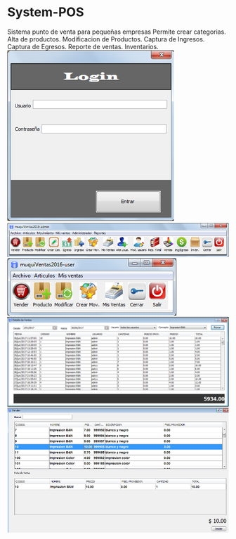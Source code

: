 # System-POS
Sistema punto de venta para pequeñas empresas
Permite crear categorias.
Alta de productos.
Modificacion de Productos.
Captura de Ingresos.
Captura de Egresos.
Reporte de ventas.
Inventarios.
![alt text](https://github.com/muqui/System-POS/blob/master/src/Screenshot/Login.png)
![alt text](https://github.com/muqui/System-POS/blob/master/src/Screenshot/Admin.png)
![alt text](https://github.com/muqui/System-POS/blob/master/src/Screenshot/User.png)
![alt text](https://github.com/muqui/System-POS/blob/master/src/Screenshot/Ventas.png)
![alt text](https://github.com/muqui/System-POS/blob/master/src/Screenshot/Vender.png)

